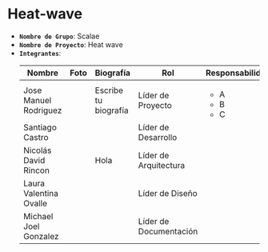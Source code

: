 # Heat-wave

- **`Nombre de Grupo`**: Scalae
- **`Nombre de Proyecto`**: Heat wave
- **`Integrantes`**:
    <!-- Nombre, foto, biografía(Un párrafo), rol, responsabilidades -->
    | Nombre | Foto | Biografía | Rol | Responsabilidades |
    |---|---|---|---|---|
    | Jose Manuel Rodriguez | | Escribe tu biografía | Líder de Proyecto | <ul><li>A</li><li>B</li><li>C</li></ul> |
    | Santiago Castro | | | Líder de Desarrollo | |
    | Nicolás David Rincon | | Hola | Líder de Arquitectura | |
    | Laura Valentina Ovalle | | | Líder de Diseño | |
    | Michael Joel Gonzalez | | | Líder de Documentación | |
